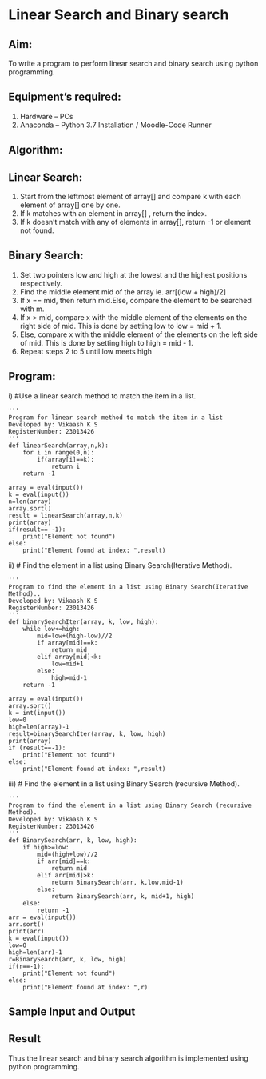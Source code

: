 # Linear Search and Binary search
## Aim:
To write a program to perform linear search and binary search using python programming.
## Equipment’s required:
1.	Hardware – PCs
2.	Anaconda – Python 3.7 Installation / Moodle-Code Runner
## Algorithm:
## Linear Search:
1.	Start from the leftmost element of array[] and compare k with each element of array[] one by one.
2.	If k matches with an element in array[] , return the index.
3.	If k doesn’t match with any of elements in array[], return -1 or element not found.
## Binary Search:
1.	Set two pointers low and high at the lowest and the highest positions respectively.
2.	Find the middle element mid of the array ie. arr[(low + high)/2]
3.	If x == mid, then return mid.Else, compare the element to be searched with m.
4.	If x > mid, compare x with the middle element of the elements on the right side of mid. This is done by setting low to low = mid + 1.
5.	Else, compare x with the middle element of the elements on the left side of mid. This is done by setting high to high = mid - 1.
6.	Repeat steps 2 to 5 until low meets high
## Program:
i)	#Use a linear search method to match the item in a list.
~~~
''' 
Program for linear search method to match the item in a list
Developed by: Vikaash K S
RegisterNumber: 23013426
'''
def linearSearch(array,n,k):
    for i in range(0,n):
        if(array[i]==k):
            return i
    return -1
    
array = eval(input())
k = eval(input()) 
n=len(array)
array.sort()
result = linearSearch(array,n,k)
print(array)
if(result== -1):
    print("Element not found")
else:
    print("Element found at index: ",result)
~~~
ii)	# Find the element in a list using Binary Search(Iterative Method).
~~~
''' 
Program to find the element in a list using Binary Search(Iterative Method)..
Developed by: Vikaash K S
RegisterNumber: 23013426
'''
def binarySearchIter(array, k, low, high):
    while low<=high:
        mid=low+(high-low)//2
        if array[mid]==k:
            return mid
        elif array[mid]<k:
            low=mid+1
        else:
            high=mid-1
    return -1

array = eval(input())
array.sort()
k = int(input())
low=0
high=len(array)-1
result=binarySearchIter(array, k, low, high)
print(array)
if (result==-1):
    print("Element not found")
else:
    print("Element found at index: ",result)

~~~
iii)	# Find the element in a list using Binary Search (recursive Method).
~~~
''' 
Program to find the element in a list using Binary Search (recursive Method).
Developed by: Vikaash K S
RegisterNumber: 23013426
'''
def BinarySearch(arr, k, low, high):
    if high>=low:
        mid=(high+low)//2
        if arr[mid]==k:
            return mid
        elif arr[mid]>k:
            return BinarySearch(arr, k,low,mid-1)
        else:
            return BinarySearch(arr, k, mid+1, high)
    else:
        return -1
arr = eval(input())
arr.sort()
print(arr)
k = eval(input())
low=0
high=len(arr)-1
r=BinarySearch(arr, k, low, high)
if(r==-1):
    print("Element not found")
else:
    print("Element found at index: ",r)
~~~
## Sample Input and Output






## Result
Thus the linear search and binary search algorithm is implemented using python programming.
